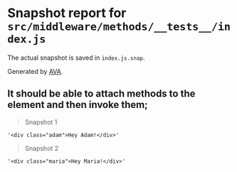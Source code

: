 # Snapshot report for `src/middleware/methods/__tests__/index.js`

The actual snapshot is saved in `index.js.snap`.

Generated by [AVA](https://ava.li).

## It should be able to attach methods to the element and then invoke them;

> Snapshot 1

    '<div class="adam">Hey Adam!</div>'

> Snapshot 2

    '<div class="maria">Hey Maria!</div>'

